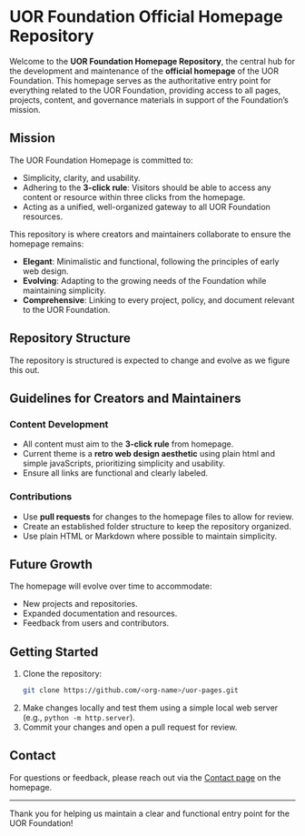 # UOR Foundation Official Homepage Repository

Welcome to the **UOR Foundation Homepage Repository**, the central hub for the development and maintenance of the **official homepage** of the UOR Foundation. This homepage serves as the authoritative entry point for everything related to the UOR Foundation, providing access to all pages, projects, content, and governance materials in support of the Foundation’s mission.

## Mission
The UOR Foundation Homepage is committed to:
- Simplicity, clarity, and usability.
- Adhering to the **3-click rule**: Visitors should be able to access any content or resource within three clicks from the homepage.
- Acting as a unified, well-organized gateway to all UOR Foundation resources.

This repository is where creators and maintainers collaborate to ensure the homepage remains:
- **Elegant**: Minimalistic and functional, following the principles of early web design.
- **Evolving**: Adapting to the growing needs of the Foundation while maintaining simplicity.
- **Comprehensive**: Linking to every project, policy, and document relevant to the UOR Foundation.

## Repository Structure
The repository is structured is expected to change and evolve as we figure this out.

## Guidelines for Creators and Maintainers

### Content Development
- All content must aim to the **3-click rule** from homepage.
- Current theme is a **retro web design aesthetic** using plain html and simple javaScripts, prioritizing simplicity and usability.
- Ensure all links are functional and clearly labeled.

### Contributions
- Use **pull requests** for changes to the homepage files to allow for review.
- Create an established folder structure to keep the repository organized.
- Use plain HTML or Markdown where possible to maintain simplicity.

## Future Growth
The homepage will evolve over time to accommodate:
- New projects and repositories.
- Expanded documentation and resources.
- Feedback from users and contributors.

## Getting Started
1. Clone the repository:
   ```bash
   git clone https://github.com/<org-name>/uor-pages.git
   ```
2. Make changes locally and test them using a simple local web server (e.g., `python -m http.server`).
3. Commit your changes and open a pull request for review.

## Contact
For questions or feedback, please reach out via the [Contact page](https://<org-name>.github.io/uor-pages/contact.html) on the homepage.

---

Thank you for helping us maintain a clear and functional entry point for the UOR Foundation!
